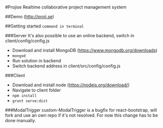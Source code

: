 #Projise
Realtime collaborative project management system

##Demo
(http://proji.se)

##Getting started
`command in terminal`

###Server
It's also possible to use an online backend, switch in client/config/config.js
* Download and install MongoDB (https://www.mongodb.org/downloads)
* `mongod`
* Run solution in backend
* Switch backend address in client/src/config/config.js

###Client
* Download and install node (https://nodejs.org/download/)
* Navigate to client folder
* `npm install`
* `grunt serve:dist`


###ModalTrigger
custom-ModalTrigger is a bugfix for react-bootstrap, will fork and use an own repo if it's not resolved. For now this change has to be done manually.
